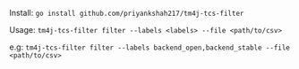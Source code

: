 Install:
`go install github.com/priyankshah217/tm4j-tcs-filter`


Usage:
`tm4j-tcs-filter filter --labels <labels> --file <path/to/csv>`

e.g: `tm4j-tcs-filter filter --labels backend_open,backend_stable --file <path/to/csv>`